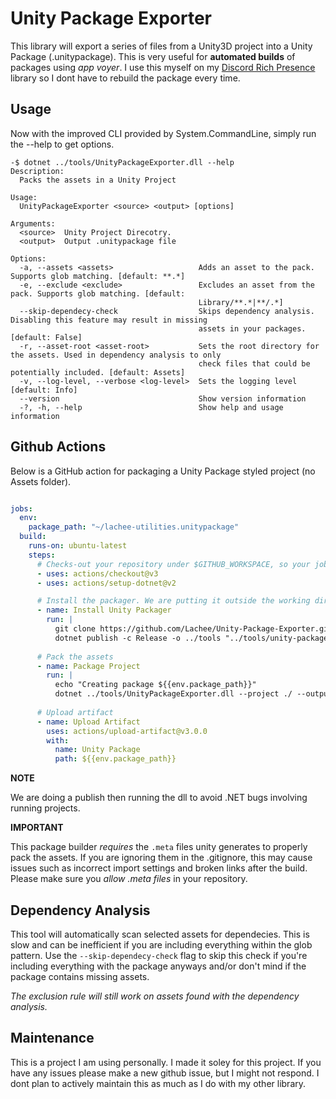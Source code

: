# Unity Package Exporter
This library will export a series of files from a Unity3D project into a Unity Package (.unitypackage). This is very useful for **automated builds** of packages using _app voyer_. I use this myself on my [Discord Rich Presence](https://github.com/Lachee/discord-rpc-csharp) library so I dont have to rebuild the package every time.

## Usage
Now with the improved CLI provided by System.CommandLine, simply run the --help to get options.
```
-$ dotnet ../tools/UnityPackageExporter.dll --help
Description:
  Packs the assets in a Unity Project

Usage:
  UnityPackageExporter <source> <output> [options]

Arguments:
  <source>  Unity Project Direcotry.
  <output>  Output .unitypackage file

Options:
  -a, --assets <assets>                   Adds an asset to the pack. Supports glob matching. [default: **.*]
  -e, --exclude <exclude>                 Excludes an asset from the pack. Supports glob matching. [default:
                                          Library/**.*|**/.*]
  --skip-dependecy-check                  Skips dependency analysis. Disabling this feature may result in missing
                                          assets in your packages. [default: False]
  -r, --asset-root <asset-root>           Sets the root directory for the assets. Used in dependency analysis to only
                                          check files that could be potentially included. [default: Assets]
  -v, --log-level, --verbose <log-level>  Sets the logging level [default: Info]
  --version                               Show version information
  -?, -h, --help                          Show help and usage information
```

## Github Actions

Below is a GitHub action for packaging a Unity Package styled project (no Assets folder).
```yml

jobs:
  env:
    package_path: "~/lachee-utilities.unitypackage"
  build:
    runs-on: ubuntu-latest
    steps:
      # Checks-out your repository under $GITHUB_WORKSPACE, so your job can access it
      - uses: actions/checkout@v3
      - uses: actions/setup-dotnet@v2

      # Install the packager. We are putting it outside the working directory so we dont include it by mistake
      - name: Install Unity Packager
        run: |
          git clone https://github.com/Lachee/Unity-Package-Exporter.git "../tools/unity-package-exporter"
          dotnet publish -c Release -o ../tools "../tools/unity-package-exporter/UnityPackageExporter"
        
      # Pack the assets
      - name: Package Project
        run: |
          echo "Creating package ${{env.package_path}}"
          dotnet ../tools/UnityPackageExporter.dll --project ./ --output package.unitypackage --exclude ".*" --exclude "Documentation"
        
      # Upload artifact
      - name: Upload Artifact
        uses: actions/upload-artifact@v3.0.0
        with:
          name: Unity Package
          path: ${{env.package_path}}   
```

**NOTE**

We are doing a publish then running the dll to avoid .NET bugs involving running projects.


**IMPORTANT**

This package builder _requires_ the `.meta` files unity generates to properly pack the assets. If you are ignoring them in the .gitignore, this may cause issues such as incorrect import settings and broken links after the build. Please make sure you _allow .meta files_ in your repository.

## Dependency Analysis
This tool will automatically scan selected assets for dependecies. This is slow and can be inefficient if you are including everything within the glob pattern.
Use the `--skip-dependecy-check` flag to skip this check if you're including everything with the package anyways and/or don't mind if the package contains missing assets.

_The exclusion rule will still work on assets found with the dependency analysis._

## Maintenance
This is a project I am using personally. I made it soley for this project. If you have any issues please make a new github issue, but I might not respond. I dont plan to actively maintain this as much as I do with my other library.
